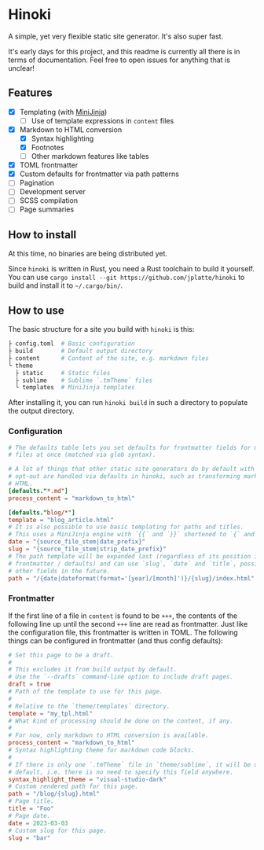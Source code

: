 # Hinoki

A simple, yet very flexible static site generator. It's also super fast.

It's early days for this project, and this readme is currently all there is in terms of documentation.
Feel free to open issues for anything that is unclear!

## Features

- [x] Templating (with [MiniJinja](https://docs.rs/minijinja/latest/minijinja/))
  - [ ] Use of template expressions in `content` files
- [x] Markdown to HTML conversion
  - [x] Syntax highlighting
  - [x] Footnotes
  - [ ] Other markdown features like tables
- [x] TOML frontmatter
- [x] Custom defaults for frontmatter via path patterns
- [ ] Pagination
- [ ] Development server
- [ ] SCSS compilation
- [ ] Page summaries

## How to install

At this time, no binaries are being distributed yet.

Since `hinoki` is written in Rust, you need a Rust toolchain to build it yourself.
You can use `cargo install --git https://github.com/jplatte/hinoki` to build and install it to `~/.cargo/bin/`.

## How to use

The basic structure for a site you build with `hinoki` is this:

```sh
├ config.toml  # Basic configuration
├ build        # Default output directory
├ content      # Content of the site, e.g. markdown files
└ theme
  ├ static     # Static files
  ├ sublime    # Sublime `.tmTheme` files
  └ templates  # MiniJinja templates
```

After installing it, you can run `hinoki build` in such a directory to populate the output directory.

### Configuration

```toml
# The defaults table lets you set defaults for frontmatter fields for multiple
# files at once (matched via glob syntax).

# A lot of things that other static site generators do by default with no
# opt-out are handled via defaults in hinoki, such as transforming markdown to
# HTML.
[defaults."*.md"]
process_content = "markdown_to_html"

[defaults."blog/*"]
template = "blog_article.html"
# It is also possible to use basic templating for paths and titles.
# This uses a MiniJinja engine with `{{` and `}}` shortened to `{` and `}`.
date = "{source_file_stem|date_prefix}"
slug = "{source_file_stem|strip_date_prefix}"
# The path template will be expanded last (regardless of its position in the
# frontmatter / defaults) and can use `slug`, `date` and `title`, possibly more
# other fields in the future.
path = "/{date|dateformat(format='[year]/[month]')}/{slug}/index.html"
```

### Frontmatter

If the first line of a file in `content` is found to be `+++`, the contents of the following line up until the second `+++` line are read as frontmatter.
Just like the configuration file, this frontmatter is written in TOML.
The following things can be configured in frontmatter (and thus config defaults):

```toml
# Set this page to be a draft.
#
# This excludes it from build output by default.
# Use the `--drafts` command-line option to include draft pages.
draft = true
# Path of the template to use for this page.
#
# Relative to the `theme/templates` directory.
template = "my_tpl.html"
# What kind of processing should be done on the content, if any.
#
# For now, only markdown to HTML conversion is available.
process_content = "markdown_to_html"
# Syntax highlighting theme for markdown code blocks.
#
# If there is only one `.tmTheme` file in `theme/sublime`, it will be used by
# default, i.e. there is no need to specify this field anywhere.
syntax_highlight_theme = "visual-studio-dark"
# Custom rendered path for this page.
path = "/blog/{slug}.html"
# Page title.
title = "Foo"
# Page date.
date = 2023-03-03
# Custom slug for this page.
slug = "bar"
```
